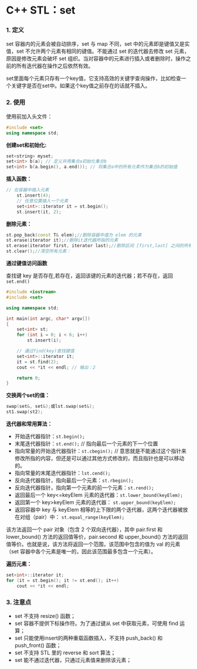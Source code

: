 # C++ STL：set

### 1. 定义

set 容器内的元素会被自动排序，set 与 map 不同，set 中的元素即是键值又是实值，set 不允许两个元素有相同的键值。不能通过 set 的迭代器去修改 set 元素，原因是修改元素会破坏 set 组织。当对容器中的元素进行插入或者删除时，操作之前的所有迭代器在操作之后依然有效。

set里面每个元素只存有一个key值，它支持高效的关键字查询操作，比如检查一个关键字是否在set中。如果这个key值之前存在的话就不插入。



### 2. 使用

使用前加入头文件：

```c++
#include <set>
using namespace std;
```

**创建set和初始化:**

```c++
set<string> myset;
set<int> b(a); // 定义并用集合a初始化集合b
set<int> b(a.begin(), a.end()); // 将集合a中的所有元素作为集合b的初始值
```

**插入函数：**

```c++
// 在容器中插入元素
	st.insert(4);
	// 任意位置插入一个元素
	set<int>::iterator it = st.begin();
	st.insert(it, 2);
```

**删除元素：**

```c++
st.pop_back(const T& elem);//删除容器中值为 elem 的元素
st.erase(iterator it);//删除it迭代器所指的元素
st.erase(iterator first, iterator last);//删除区间 [first,last] 之间的所有元素
st.clear();//清空所有元素：
```

**通过键值访问函数**

查找键 key 是否存在,若存在，返回该键的元素的迭代器；若不存在，返回`set.end()`

```c++
#include <iostream>
#include <set>

using namespace std;

int main(int argc, char* argv[])
{
	set<int> st;
	for (int i = 0; i < 6; i++)
		st.insert(i);

	// 通过find(key)查找键值
	set<int>::iterator it;
	it = st.find(2);
	cout << *it << endl; // 输出：2

	return 0;
}
```

**交换两个set的值：**

```c++
swap(set&, set&);或lst.swap(set&);
st1.swap(st2);
```

**迭代器和常用算法：**

- 开始迭代器指针：`st.begin();`
- 末尾迭代器指针：`st.end();` // 指向最后一个元素的下一个位置
- 指向常量的开始迭代器指针：`st.cbegin();` // 意思就是不能通过这个指针来修改所指的内容，但还是可以通过其他方式修改的，而且指针也是可以移动的。
- 指向常量的末尾迭代器指针：`lst.cend();`
- 反向迭代器指针，指向最后一个元素：`st.rbegin();`
- 反向迭代器指针，指向第一个元素的前一个元素：`st.rend();`
- 返回最后一个 key<=keyElem 元素的迭代器：`st.lower_bound(keyElem);`
- 返回第一个 key>keyElem 元素的迭代器： `st.upper_bound(keyElem);`
- 返回容器中 key 与 keyElem 相等的上下限的两个迭代器，这两个迭代器被放在对组（pair）中： `st.equal_range(keyElem);`

该方法返回一个 pair 对象（包含 2 个双向迭代器），其中 pair.first 和 lower_bound() 方法的返回值等价，pair.second 和 upper_bound() 方法的返回值等价。也就是说，该方法将返回一个范围，该范围中包含的值为 val 的元素（set 容器中各个元素是唯一的，因此该范围最多包含一个元素）。

**遍历元素：**

```c++
set<int>::iterator it;
for (it = st.begin(); it != st.end(); it++)
    cout << *it << endl;
```

### 3. 注意点

- set 不支持 resize() 函数；
- set 容器不提供下标操作符。为了通过键从 set 中获取元素，可使用 find 运算；
- set 只能使用insert的两种重载函数插入，不支持 push_back() 和 push_front() 函数；
- set 不支持 STL 里的 reverse 和 sort 算法；
- set 能不通过迭代器，只通过元素值来删除该元素；